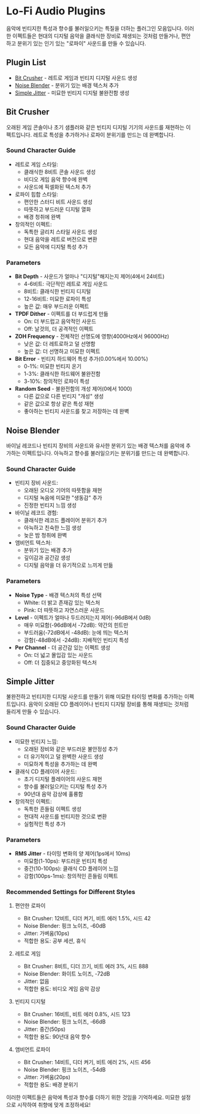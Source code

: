 # Lo-Fi Audio Plugins

음악에 빈티지한 특성과 향수를 불러일으키는 특질을 더하는 플러그인 모음입니다. 이러한 이펙트들은 현대의 디지털 음악을 클래식한 장비로 재생되는 것처럼 만들거나, 편안하고 분위기 있는 인기 있는 "로파이" 사운드를 만들 수 있습니다.

## Plugin List

- [Bit Crusher](#bit-crusher) - 레트로 게임과 빈티지 디지털 사운드 생성
- [Noise Blender](#noise-blender) - 분위기 있는 배경 텍스처 추가
- [Simple Jitter](#simple-jitter) - 미묘한 빈티지 디지털 불완전함 생성

## Bit Crusher

오래된 게임 콘솔이나 초기 샘플러와 같은 빈티지 디지털 기기의 사운드를 재현하는 이펙트입니다. 레트로 특성을 추가하거나 로파이 분위기를 만드는 데 완벽합니다.

### Sound Character Guide
- 레트로 게임 스타일:
  - 클래식한 8비트 콘솔 사운드 생성
  - 비디오 게임 음악 향수에 완벽
  - 사운드에 픽셀화된 텍스처 추가
- 로파이 힙합 스타일:
  - 편안한 스터디 비트 사운드 생성
  - 따뜻하고 부드러운 디지털 열화
  - 배경 청취에 완벽
- 창의적인 이펙트:
  - 독특한 글리치 스타일 사운드 생성
  - 현대 음악을 레트로 버전으로 변환
  - 모든 음악에 디지털 특성 추가

### Parameters
- **Bit Depth** - 사운드가 얼마나 "디지털"해지는지 제어(4에서 24비트)
  - 4-6비트: 극단적인 레트로 게임 사운드
  - 8비트: 클래식한 빈티지 디지털
  - 12-16비트: 미묘한 로파이 특성
  - 높은 값: 매우 부드러운 이펙트
- **TPDF Dither** - 이펙트를 더 부드럽게 만듦
  - On: 더 부드럽고 음악적인 사운드
  - Off: 날것의, 더 공격적인 이펙트
- **ZOH Frequency** - 전체적인 선명도에 영향(4000Hz에서 96000Hz)
  - 낮은 값: 더 레트로하고 덜 선명함
  - 높은 값: 더 선명하고 미묘한 이펙트
- **Bit Error** - 빈티지 하드웨어 특성 추가(0.00%에서 10.00%)
  - 0-1%: 미묘한 빈티지 온기
  - 1-3%: 클래식한 하드웨어 불완전함
  - 3-10%: 창의적인 로파이 특성
- **Random Seed** - 불완전함의 개성 제어(0에서 1000)
  - 다른 값으로 다른 빈티지 "개성" 생성
  - 같은 값으로 항상 같은 특성 재현
  - 좋아하는 빈티지 사운드를 찾고 저장하는 데 완벽

## Noise Blender

바이닐 레코드나 빈티지 장비의 사운드와 유사한 분위기 있는 배경 텍스처를 음악에 추가하는 이펙트입니다. 아늑하고 향수를 불러일으키는 분위기를 만드는 데 완벽합니다.

### Sound Character Guide
- 빈티지 장비 사운드:
  - 오래된 오디오 기어의 따뜻함을 재현
  - 디지털 녹음에 미묘한 "생동감" 추가
  - 진정한 빈티지 느낌 생성
- 바이닐 레코드 경험:
  - 클래식한 레코드 플레이어 분위기 추가
  - 아늑하고 친숙한 느낌 생성
  - 늦은 밤 청취에 완벽
- 앰비언트 텍스처:
  - 분위기 있는 배경 추가
  - 깊이감과 공간감 생성
  - 디지털 음악을 더 유기적으로 느끼게 만듦

### Parameters
- **Noise Type** - 배경 텍스처의 특성 선택
  - White: 더 밝고 존재감 있는 텍스처
  - Pink: 더 따뜻하고 자연스러운 사운드
- **Level** - 이펙트가 얼마나 두드러지는지 제어(-96dB에서 0dB)
  - 매우 미묘함(-96dB에서 -72dB): 약간의 힌트만
  - 부드러움(-72dB에서 -48dB): 눈에 띄는 텍스처
  - 강함(-48dB에서 -24dB): 지배적인 빈티지 특성
- **Per Channel** - 더 공간감 있는 이펙트 생성
  - On: 더 넓고 몰입감 있는 사운드
  - Off: 더 집중되고 중앙화된 텍스처

## Simple Jitter

불완전하고 빈티지한 디지털 사운드를 만들기 위해 미묘한 타이밍 변화를 추가하는 이펙트입니다. 음악이 오래된 CD 플레이어나 빈티지 디지털 장비를 통해 재생되는 것처럼 들리게 만들 수 있습니다.

### Sound Character Guide
- 미묘한 빈티지 느낌:
  - 오래된 장비와 같은 부드러운 불안정성 추가
  - 더 유기적이고 덜 완벽한 사운드 생성
  - 미묘하게 특성을 추가하는 데 완벽
- 클래식 CD 플레이어 사운드:
  - 초기 디지털 플레이어의 사운드 재현
  - 향수를 불러일으키는 디지털 특성 추가
  - 90년대 음악 감상에 훌륭함
- 창의적인 이펙트:
  - 독특한 흔들림 이펙트 생성
  - 현대적 사운드를 빈티지한 것으로 변환
  - 실험적인 특성 추가

### Parameters
- **RMS Jitter** - 타이밍 변화의 양 제어(1ps에서 10ms)
  - 미묘함(1-10ps): 부드러운 빈티지 특성
  - 중간(10-100ps): 클래식 CD 플레이어 느낌
  - 강함(100ps-1ms): 창의적인 흔들림 이펙트

### Recommended Settings for Different Styles

1. 편안한 로파이
   - Bit Crusher: 12비트, 디더 켜기, 비트 에러 1.5%, 시드 42
   - Noise Blender: 핑크 노이즈, -60dB
   - Jitter: 가벼움(10ps)
   - 적합한 용도: 공부 세션, 휴식

2. 레트로 게임
   - Bit Crusher: 8비트, 디더 끄기, 비트 에러 3%, 시드 888
   - Noise Blender: 화이트 노이즈, -72dB
   - Jitter: 없음
   - 적합한 용도: 비디오 게임 음악 감상

3. 빈티지 디지털
   - Bit Crusher: 16비트, 비트 에러 0.8%, 시드 123
   - Noise Blender: 핑크 노이즈, -66dB
   - Jitter: 중간(50ps)
   - 적합한 용도: 90년대 음악 향수

4. 앰비언트 로파이
   - Bit Crusher: 14비트, 디더 켜기, 비트 에러 2%, 시드 456
   - Noise Blender: 핑크 노이즈, -54dB
   - Jitter: 가벼움(20ps)
   - 적합한 용도: 배경 분위기

이러한 이펙트들은 음악에 특성과 향수를 더하기 위한 것임을 기억하세요. 미묘한 설정으로 시작하여 취향에 맞게 조정하세요!
